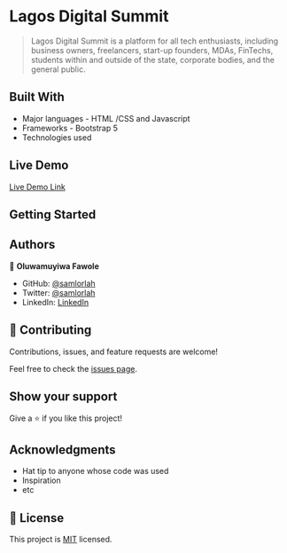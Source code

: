 # Lagos Digital Summit

> Lagos Digital Summit is a platform for all tech enthusiasts, including business owners, freelancers, start-up founders, MDAs, FinTechs, students within and outside of the state, corporate bodies, and the general public.


## Built With

- Major languages - HTML /CSS and Javascript
- Frameworks - Bootstrap 5
- Technologies used

## Live Demo

[Live Demo Link](https://livedemo.com)


## Getting Started



## Authors

👤 **Oluwamuyiwa Fawole**

- GitHub: [@samlorlah](https://github.com/samlorlah)
- Twitter: [@samlorlah](https://twitter.com/samlorlah)
- LinkedIn: [LinkedIn](https://www.linkedin.com/in/muyiwa-fawole/)

## 🤝 Contributing

Contributions, issues, and feature requests are welcome!

Feel free to check the [issues page](../../issues/).

## Show your support

Give a ⭐️ if you like this project!

## Acknowledgments

- Hat tip to anyone whose code was used
- Inspiration
- etc

## 📝 License

This project is [MIT](./MIT.md) licensed.